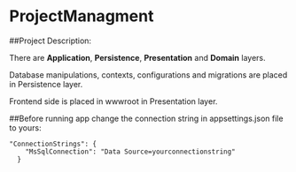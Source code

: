 ﻿# ProjectManagment
 
##Project Description:

There are **Application**, **Persistence**, **Presentation** and **Domain** layers.

Database manipulations, contexts, configurations and migrations are placed in Persistence layer.

Frontend side is placed in wwwroot in Presentation layer.

##Before running app change the connection string in appsettings.json file to yours:
```
"ConnectionStrings": {
    "MsSqlConnection": "Data Source=yourconnectionstring"
  }
```
